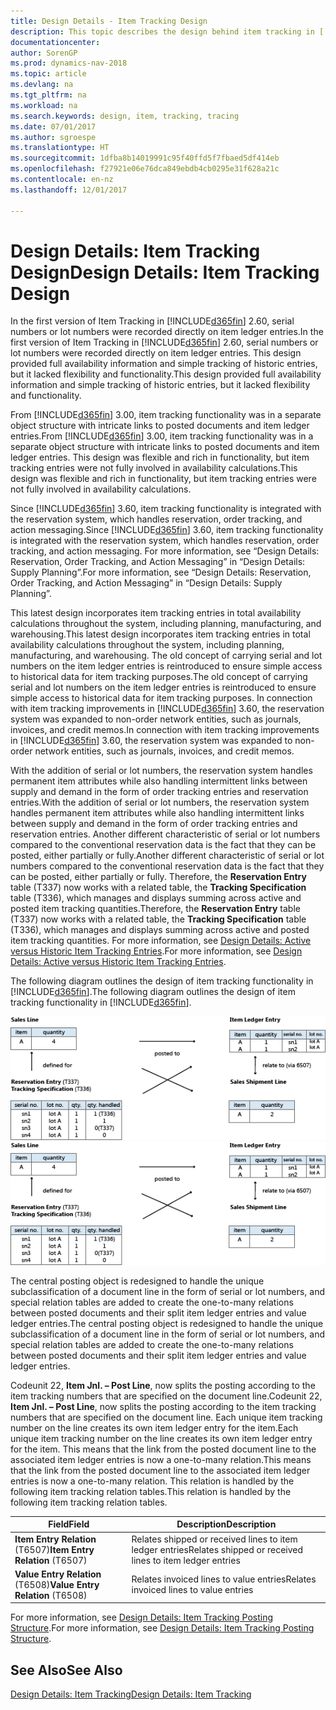 ```yaml
---
title: Design Details - Item Tracking Design
description: This topic describes the design behind item tracking in [!INCLUDE[d365fin](includes/d365fin_md.md)].
documentationcenter: 
author: SorenGP
ms.prod: dynamics-nav-2018
ms.topic: article
ms.devlang: na
ms.tgt_pltfrm: na
ms.workload: na
ms.search.keywords: design, item, tracking, tracing
ms.date: 07/01/2017
ms.author: sgroespe
ms.translationtype: HT
ms.sourcegitcommit: 1dfba8b14019991c95f40ffd5f7fbaed5df414eb
ms.openlocfilehash: f27921e06e76dca849ebdb4cb0295e31f628a21c
ms.contentlocale: en-nz
ms.lasthandoff: 12/01/2017

---
```

# <a name="design-details-item-tracking-design"></a><span data-ttu-id="cdb0a-103">Design Details: Item Tracking Design</span><span class="sxs-lookup"><span data-stu-id="cdb0a-103">Design Details: Item Tracking Design</span></span>
<span data-ttu-id="cdb0a-104">In the first version of Item Tracking in [!INCLUDE[d365fin](includes/d365fin_md.md)] 2.60, serial numbers or lot numbers were recorded directly on item ledger entries.</span><span class="sxs-lookup"><span data-stu-id="cdb0a-104">In the first version of Item Tracking in [!INCLUDE[d365fin](includes/d365fin_md.md)] 2.60, serial numbers or lot numbers were recorded directly on item ledger entries.</span></span> <span data-ttu-id="cdb0a-105">This design provided full availability information and simple tracking of historic entries, but it lacked flexibility and functionality.</span><span class="sxs-lookup"><span data-stu-id="cdb0a-105">This design provided full availability information and simple tracking of historic entries, but it lacked flexibility and functionality.</span></span>  

<span data-ttu-id="cdb0a-106">From [!INCLUDE[d365fin](includes/d365fin_md.md)] 3.00, item tracking functionality was in a separate object structure with intricate links to posted documents and item ledger entries.</span><span class="sxs-lookup"><span data-stu-id="cdb0a-106">From [!INCLUDE[d365fin](includes/d365fin_md.md)] 3.00, item tracking functionality was in a separate object structure with intricate links to posted documents and item ledger entries.</span></span> <span data-ttu-id="cdb0a-107">This design was flexible and rich in functionality, but item tracking entries were not fully involved in availability calculations.</span><span class="sxs-lookup"><span data-stu-id="cdb0a-107">This design was flexible and rich in functionality, but item tracking entries were not fully involved in availability calculations.</span></span>  

<span data-ttu-id="cdb0a-108">Since [!INCLUDE[d365fin](includes/d365fin_md.md)] 3.60, item tracking functionality is integrated with the reservation system, which handles reservation, order tracking, and action messaging.</span><span class="sxs-lookup"><span data-stu-id="cdb0a-108">Since [!INCLUDE[d365fin](includes/d365fin_md.md)] 3.60, item tracking functionality is integrated with the reservation system, which handles reservation, order tracking, and action messaging.</span></span> <span data-ttu-id="cdb0a-109">For more information, see “Design Details: Reservation, Order Tracking, and Action Messaging” in “Design Details: Supply Planning”.</span><span class="sxs-lookup"><span data-stu-id="cdb0a-109">For more information, see “Design Details: Reservation, Order Tracking, and Action Messaging” in “Design Details: Supply Planning”.</span></span>  

<span data-ttu-id="cdb0a-110">This latest design incorporates item tracking entries in total availability calculations throughout the system, including planning, manufacturing, and warehousing.</span><span class="sxs-lookup"><span data-stu-id="cdb0a-110">This latest design incorporates item tracking entries in total availability calculations throughout the system, including planning, manufacturing, and warehousing.</span></span> <span data-ttu-id="cdb0a-111">The old concept of carrying serial and lot numbers on the item ledger entries is reintroduced to ensure simple access to historical data for item tracking purposes.</span><span class="sxs-lookup"><span data-stu-id="cdb0a-111">The old concept of carrying serial and lot numbers on the item ledger entries is reintroduced to ensure simple access to historical data for item tracking purposes.</span></span> <span data-ttu-id="cdb0a-112">In connection with item tracking improvements in [!INCLUDE[d365fin](includes/d365fin_md.md)] 3.60, the reservation system was expanded to non-order network entities, such as journals, invoices, and credit memos.</span><span class="sxs-lookup"><span data-stu-id="cdb0a-112">In connection with item tracking improvements in [!INCLUDE[d365fin](includes/d365fin_md.md)] 3.60, the reservation system was expanded to non-order network entities, such as journals, invoices, and credit memos.</span></span>  

<span data-ttu-id="cdb0a-113">With the addition of serial or lot numbers, the reservation system handles permanent item attributes while also handling intermittent links between supply and demand in the form of order tracking entries and reservation entries.</span><span class="sxs-lookup"><span data-stu-id="cdb0a-113">With the addition of serial or lot numbers, the reservation system handles permanent item attributes while also handling intermittent links between supply and demand in the form of order tracking entries and reservation entries.</span></span> <span data-ttu-id="cdb0a-114">Another different characteristic of serial or lot numbers compared to the conventional reservation data is the fact that they can be posted, either partially or fully.</span><span class="sxs-lookup"><span data-stu-id="cdb0a-114">Another different characteristic of serial or lot numbers compared to the conventional reservation data is the fact that they can be posted, either partially or fully.</span></span> <span data-ttu-id="cdb0a-115">Therefore, the **Reservation Entry** table (T337) now works with a related table, the **Tracking Specification** table (T336), which manages and displays summing across active and posted item tracking quantities.</span><span class="sxs-lookup"><span data-stu-id="cdb0a-115">Therefore, the **Reservation Entry** table (T337) now works with a related table, the **Tracking Specification** table (T336), which manages and displays summing across active and posted item tracking quantities.</span></span> <span data-ttu-id="cdb0a-116">For more information, see [Design Details: Active versus Historic Item Tracking Entries](design-details-active-versus-historic-item-tracking-entries.md).</span><span class="sxs-lookup"><span data-stu-id="cdb0a-116">For more information, see [Design Details: Active versus Historic Item Tracking Entries](design-details-active-versus-historic-item-tracking-entries.md).</span></span>  

<span data-ttu-id="cdb0a-117">The following diagram outlines the design of item tracking functionality in [!INCLUDE[d365fin](includes/d365fin_md.md)].</span><span class="sxs-lookup"><span data-stu-id="cdb0a-117">The following diagram outlines the design of item tracking functionality in [!INCLUDE[d365fin](includes/d365fin_md.md)].</span></span>  

<span data-ttu-id="cdb0a-118">![Item tracking design](media/design_details_item_tracking_design.png "design_details_item_tracking_design")</span><span class="sxs-lookup"><span data-stu-id="cdb0a-118">![Item tracking design](media/design_details_item_tracking_design.png "design_details_item_tracking_design")</span></span>  

<span data-ttu-id="cdb0a-119">The central posting object is redesigned to handle the unique subclassification of a document line in the form of serial or lot numbers, and special relation tables are added to create the one-to-many relations between posted documents and their split item ledger entries and value ledger entries.</span><span class="sxs-lookup"><span data-stu-id="cdb0a-119">The central posting object is redesigned to handle the unique subclassification of a document line in the form of serial or lot numbers, and special relation tables are added to create the one-to-many relations between posted documents and their split item ledger entries and value ledger entries.</span></span>  

<span data-ttu-id="cdb0a-120">Codeunit 22, **Item Jnl. – Post Line**, now splits the posting according to the item tracking numbers that are specified on the document line.</span><span class="sxs-lookup"><span data-stu-id="cdb0a-120">Codeunit 22, **Item Jnl. – Post Line**, now splits the posting according to the item tracking numbers that are specified on the document line.</span></span> <span data-ttu-id="cdb0a-121">Each unique item tracking number on the line creates its own item ledger entry for the item.</span><span class="sxs-lookup"><span data-stu-id="cdb0a-121">Each unique item tracking number on the line creates its own item ledger entry for the item.</span></span> <span data-ttu-id="cdb0a-122">This means that the link from the posted document line to the associated item ledger entries is now a one-to-many relation.</span><span class="sxs-lookup"><span data-stu-id="cdb0a-122">This means that the link from the posted document line to the associated item ledger entries is now a one-to-many relation.</span></span> <span data-ttu-id="cdb0a-123">This relation is handled by the following item tracking relation tables.</span><span class="sxs-lookup"><span data-stu-id="cdb0a-123">This relation is handled by the following item tracking relation tables.</span></span>  

|<span data-ttu-id="cdb0a-124">Field</span><span class="sxs-lookup"><span data-stu-id="cdb0a-124">Field</span></span>|<span data-ttu-id="cdb0a-125">Description</span><span class="sxs-lookup"><span data-stu-id="cdb0a-125">Description</span></span>|  
|---------------|---------------------------------------|  
|<span data-ttu-id="cdb0a-126">**Item Entry Relation** (T6507)</span><span class="sxs-lookup"><span data-stu-id="cdb0a-126">**Item Entry Relation** (T6507)</span></span>|<span data-ttu-id="cdb0a-127">Relates shipped or received lines to item ledger entries</span><span class="sxs-lookup"><span data-stu-id="cdb0a-127">Relates shipped or received lines to item ledger entries</span></span>|  
|<span data-ttu-id="cdb0a-128">**Value Entry Relation** (T6508)</span><span class="sxs-lookup"><span data-stu-id="cdb0a-128">**Value Entry Relation** (T6508)</span></span>|<span data-ttu-id="cdb0a-129">Relates invoiced lines to value entries</span><span class="sxs-lookup"><span data-stu-id="cdb0a-129">Relates invoiced lines to value entries</span></span>|  

<span data-ttu-id="cdb0a-130">For more information, see [Design Details: Item Tracking Posting Structure](design-details-item-tracking-posting-structure.md).</span><span class="sxs-lookup"><span data-stu-id="cdb0a-130">For more information, see [Design Details: Item Tracking Posting Structure](design-details-item-tracking-posting-structure.md).</span></span>  

## <a name="see-also"></a><span data-ttu-id="cdb0a-131">See Also</span><span class="sxs-lookup"><span data-stu-id="cdb0a-131">See Also</span></span>  
[<span data-ttu-id="cdb0a-132">Design Details: Item Tracking</span><span class="sxs-lookup"><span data-stu-id="cdb0a-132">Design Details: Item Tracking</span></span>](design-details-item-tracking.md)

